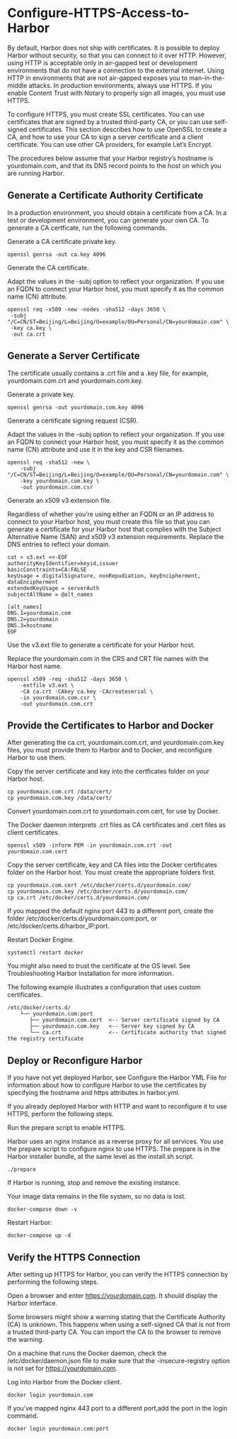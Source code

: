 # Configure-HTTPS-Access-to-Harbor

By default, Harbor does not ship with certificates. It is possible to deploy Harbor without security, so that you can connect to it over HTTP. However, using HTTP is acceptable only in air-gapped test or development environments that do not have a connection to the external internet. Using HTTP in environments that are not air-gapped exposes you to man-in-the-middle attacks. In production environments, always use HTTPS. If you enable Content Trust with Notary to properly sign all images, you must use HTTPS.

To configure HTTPS, you must create SSL certificates. You can use certificates that are signed by a trusted third-party CA, or you can use self-signed certificates. This section describes how to use OpenSSL to create a CA, and how to use your CA to sign a server certificate and a client certificate. You can use other CA providers, for example Let’s Encrypt.

The procedures below assume that your Harbor registry’s hostname is yourdomain.com, and that its DNS record points to the host on which you are running Harbor.

## Generate a Certificate Authority Certificate
In a production environment, you should obtain a certificate from a CA. In a test or development environment, you can generate your own CA. To generate a CA certficate, run the following commands.

Generate a CA certificate private key.
```
openssl genrsa -out ca.key 4096
```
Generate the CA certificate.

Adapt the values in the -subj option to reflect your organization. If you use an FQDN to connect your Harbor host, you must specify it as the common name (CN) attribute.
```
openssl req -x509 -new -nodes -sha512 -days 3650 \
 -subj "/C=CN/ST=Beijing/L=Beijing/O=example/OU=Personal/CN=yourdomain.com" \
 -key ca.key \
 -out ca.crt
```
## Generate a Server Certificate
The certificate usually contains a .crt file and a .key file, for example, yourdomain.com.crt and yourdomain.com.key.

Generate a private key.
```
openssl genrsa -out yourdomain.com.key 4096
```
Generate a certificate signing request (CSR).

Adapt the values in the -subj option to reflect your organization. If you use an FQDN to connect your Harbor host, you must specify it as the common name (CN) attribute and use it in the key and CSR filenames.
```
openssl req -sha512 -new \
    -subj "/C=CN/ST=Beijing/L=Beijing/O=example/OU=Personal/CN=yourdomain.com" \
    -key yourdomain.com.key \
    -out yourdomain.com.csr
```
Generate an x509 v3 extension file.

Regardless of whether you’re using either an FQDN or an IP address to connect to your Harbor host, you must create this file so that you can generate a certificate for your Harbor host that complies with the Subject Alternative Name (SAN) and x509 v3 extension requirements. Replace the DNS entries to reflect your domain.
```
cat > v3.ext <<-EOF
authorityKeyIdentifier=keyid,issuer
basicConstraints=CA:FALSE
keyUsage = digitalSignature, nonRepudiation, keyEncipherment, dataEncipherment
extendedKeyUsage = serverAuth
subjectAltName = @alt_names

[alt_names]
DNS.1=yourdomain.com
DNS.2=yourdomain
DNS.3=hostname
EOF
```
Use the v3.ext file to generate a certificate for your Harbor host.

Replace the yourdomain.com in the CRS and CRT file names with the Harbor host name.
```
openssl x509 -req -sha512 -days 3650 \
    -extfile v3.ext \
    -CA ca.crt -CAkey ca.key -CAcreateserial \
    -in yourdomain.com.csr \
    -out yourdomain.com.crt
```
## Provide the Certificates to Harbor and Docker
After generating the ca.crt, yourdomain.com.crt, and yourdomain.com.key files, you must provide them to Harbor and to Docker, and reconfigure Harbor to use them.

Copy the server certificate and key into the certficates folder on your Harbor host.
```
cp yourdomain.com.crt /data/cert/
cp yourdomain.com.key /data/cert/
```
Convert yourdomain.com.crt to yourdomain.com.cert, for use by Docker.

The Docker daemon interprets .crt files as CA certificates and .cert files as client certificates.
```
openssl x509 -inform PEM -in yourdomain.com.crt -out yourdomain.com.cert
```
Copy the server certificate, key and CA files into the Docker certificates folder on the Harbor host. You must create the appropriate folders first.
```
cp yourdomain.com.cert /etc/docker/certs.d/yourdomain.com/
cp yourdomain.com.key /etc/docker/certs.d/yourdomain.com/
cp ca.crt /etc/docker/certs.d/yourdomain.com/
```
If you mapped the default nginx port 443 to a different port, create the folder /etc/docker/certs.d/yourdomain.com:port, or /etc/docker/certs.d/harbor_IP:port.

Restart Docker Engine.
```
systemctl restart docker
```
You might also need to trust the certificate at the OS level. See Troubleshooting Harbor Installation for more information.

The following example illustrates a configuration that uses custom certificates.
```
/etc/docker/certs.d/
    └── yourdomain.com:port
       ├── yourdomain.com.cert  <-- Server certificate signed by CA
       ├── yourdomain.com.key   <-- Server key signed by CA
       └── ca.crt               <-- Certificate authority that signed the registry certificate
```
## Deploy or Reconfigure Harbor
If you have not yet deployed Harbor, see Configure the Harbor YML File for information about how to configure Harbor to use the certificates by specifying the hostname and https attributes in harbor.yml.

If you already deployed Harbor with HTTP and want to reconfigure it to use HTTPS, perform the following steps.

Run the prepare script to enable HTTPS.

Harbor uses an nginx instance as a reverse proxy for all services. You use the prepare script to configure nginx to use HTTPS. The prepare is in the Harbor installer bundle, at the same level as the install.sh script.
```
./prepare
```
If Harbor is running, stop and remove the existing instance.

Your image data remains in the file system, so no data is lost.
```
docker-compose down -v
```
Restart Harbor:
```
docker-compose up -d
```
## Verify the HTTPS Connection
After setting up HTTPS for Harbor, you can verify the HTTPS connection by performing the following steps.

Open a browser and enter https://yourdomain.com. It should display the Harbor interface.

Some browsers might show a warning stating that the Certificate Authority (CA) is unknown. This happens when using a self-signed CA that is not from a trusted third-party CA. You can import the CA to the browser to remove the warning.

On a machine that runs the Docker daemon, check the /etc/docker/daemon.json file to make sure that the -insecure-registry option is not set for https://yourdomain.com.

Log into Harbor from the Docker client.
```
docker login yourdomain.com
```
If you’ve mapped nginx 443 port to a different port,add the port in the login command.
```
docker login yourdomain.com:port
```
